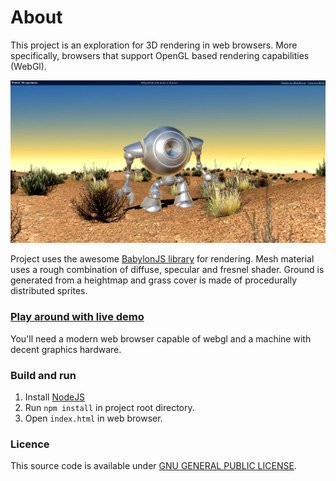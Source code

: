 # About
This project is an exploration for 3D rendering in web browsers.
More specifically, browsers that support OpenGL based rendering capabilities (WebGl).

![Screenshot](https://raw.githubusercontent.com/codebysd/webgl_3d_exp/gh-pages/screenshots/screenshot1.jpg)

Project uses the awesome [BabylonJS library](https://github.com/BabylonJS/Babylon.js) for rendering.
Mesh material uses a rough combination of diffuse, specular and fresnel shader.
Ground is generated from a heightmap and grass cover is made of procedurally distributed sprites.

### [Play around with live demo](http://codebysd.github.io/webgl_3d_exp/)
You'll need a modern web browser capable of webgl and a machine with decent graphics hardware.

### Build and run
1. Install [NodeJS](http://www.nodejs.org)
3. Run `npm install` in project root directory.
4. Open `index.html` in web browser.

### Licence
This source code is available under [GNU GENERAL PUBLIC LICENSE](https://github.com/codebysd/webgl_3d_exp/blob/gh-pages/LICENSE.txt).